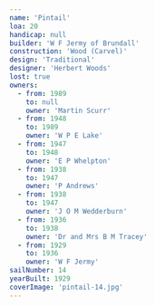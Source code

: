 ```yaml
---
name: 'Pintail'
loa: 20
handicap: null
builder: 'W F Jermy of Brundall'
construction: 'Wood (Carvel)'
design: 'Traditional'
designer: 'Herbert Woods'
lost: true
owners:
  - from: 1989
    to: null
    owner: 'Martin Scurr'
  - from: 1948
    to: 1989
    owner: 'W P E Lake'
  - from: 1947
    to: 1948
    owner: 'E P Whelpton'
  - from: 1938
    to: 1947
    owner: 'P Andrews'
  - from: 1938
    to: 1947
    owner: 'J O M Wedderburn'
  - from: 1936
    to: 1938
    owner: 'Dr and Mrs B M Tracey'
  - from: 1929
    to: 1936
    owner: 'W F Jermy'
sailNumber: 14
yearBuilt: 1929
coverImage: 'pintail-14.jpg'
---
```

